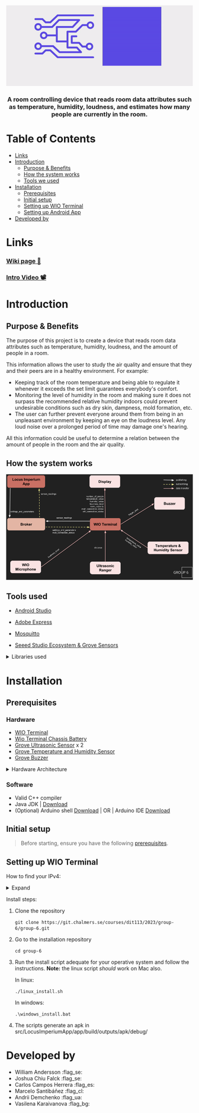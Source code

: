 
<div align="center">

![Locus Imperium](/media/LocusImperium.gif)

### A room controlling device that reads room data attributes such as temperature, humidity, loudness, and estimates how many people are currently in the room.

</div>

# Table of Contents 

- [Links](#links)
- [Introduction](#introduction)
  - [Purpose & Benefits](#purpose--benefits)
  - [How the system works](#how-the-system-works)
  - [Tools we used](#tools-we-used)
- [Installation](#installation)
  - [Prerequisites](#prerequisites)
  - [Initial setup](#initial-setup)
  - [Setting up WIO Terminal](#setting-up-wio-terminal)
  - [Setting up Android App](#setting-up-android-app)
- [Developed by](#developed-by)

# Links

### [Wiki page 📖](https://git.chalmers.se/courses/dit113/2023/group-6/group-6/-/wikis/home)

### [Intro Video 📽️](https://drive.google.com/file/d/1Pbf4bzjwEkn8IahF9TAhGNku1HNMAWEZ/view?usp=sharing)

# Introduction

## Purpose & Benefits

The purpose of this project is to create a device that reads room data attributes such as temperature, humidity, loudness, and the amount of people in a room. 

This information allows the user to study the air quality and ensure that they and their peers are in a healthy environment. For example:

- Keeping track of the room temperature and being able to regulate it whenever it exceeds the set limit guarantees everybody's comfort.
- Monitoring the level of humidity in the room and making sure it does not surpass the recommended relative humidity indoors could prevent undesirable conditions such as dry skin, dampness, mold formation, etc.
- The user can further prevent everyone around them from being in an unpleasant environment by keeping an eye on the loudness level. Any loud noise over a prolonged period of time may damage one's hearing.

All this information could be useful to determine a relation between the amount of people in the room and the air quality.

## How the system works

![Locus Imperium](/media/mqtt.png)

## Tools used

- [Android Studio](https://developer.android.com/studio)

- [Adobe Express](https://www.adobe.com/express/)

- [Mosquitto](https://mosquitto.org/)

- [Seeed Studio Ecosystem & Grove Sensors](https://www.seeedstudio.com/)

<details>
<summary> Libraries used </summary>

- [Seeeduino SAMD Core (1.8.3)](https://www.seeedstudio.com/) by Seeed Studio
- [Grove Temperature And Humidity Sensor (2.0.1)](https://github.com/Seeed-Studio/Grove_Temperature_And_Humidity_Sensor) by Seeed Studio
- [Grove Ultrasonic Ranger (1.0.1)](https://github.com/Seeed-Studio/Seeed_Arduino_UltrasonicRanger) by Seeed Studio
- [PubSubClient (2.8.0)](https://github.com/knolleary/pubsubclient) by Nick O’Leary
- [FS (File System) (2.1.1)]() by Seeed Studio
- [rpcUnified (2.1.4)](https://github.com/Seeed-Studio/Seeed_Arduino_rpcUnified) by Seeed Studio
- [rpcWiFi (1.0.6)](https://github.com/Seeed-Studio/Seeed_Arduino_rpcWiFi) by Seeed Studio
- [SFUD (Serial Flash Universal Driver) (2.0.2)](https://github.com/Seeed-Studio/Seeed_Arduino_SFUD) by Seeed Studio
- [Mbed TLS (3.0.1)](https://github.com/Seeed-Studio/Seeed_Arduino_mbedtls) by Seeed Studio

</details>

# Installation

## Prerequisites

### Hardware
 - [WIO Terminal](https://wiki.seeedstudio.com/Wio-Terminal-Getting-Started/)
 - [Wio Terminal Chassis Battery](https://wiki.seeedstudio.com/Wio-Terminal-Battery-Chassis/)
 - [Grove Ultrasonic Sensor](https://wiki.seeedstudio.com/Grove-Ultrasonic_Ranger/) x 2
 - [Grove Temperature and Humidity Sensor](https://wiki.seeedstudio.com/Grove-TemperatureAndHumidity_Sensor/)
 - [Grove Buzzer](https://wiki.seeedstudio.com/Grove-Buzzer/)

 <details>
 <summary> Hardware Architecture </summary>
 
![](media/IMG_4191.png)
 </details>

### Software

 - Valid C++ compiler
 - Java JDK | [Download](https://www.oracle.com/java/technologies/javase-jdk16-downloads.html)
  - (Optional) Arduino shell [Download](https://www.arduino.cc/en/software) | OR | Arduino IDE [Download](https://www.arduino.cc/en/software)

## Initial setup

> Before starting, ensure you have the following [prerequisites](#prerequisites).

## Setting up WIO Terminal

How to find your IPv4:

<details>
<summary> Expand </summary>

- Open a terminal, run the command: Windows: `ipconfig` | MacOS: `/sbin/ifconfig` | Linux: `ip addr show`.

- Find and select:
"Wireless LAN adapter Wi-Fi: IPv4 Address"

</details>


Install steps:

1. Clone the repository 
   ```
   git clone https://git.chalmers.se/courses/dit113/2023/group-6/group-6.git
   ```
2. Go to the installation repository
    ```
    cd group-6
    ```
3. Run the install script adequate for your operative system and follow the instructions. 
**Note:** the linux script *should* work on Mac also.

    In linux:
    ```
    ./linux_install.sh
    ```

    In windows:
    ```
    .\windows_install.bat
    ```
4. The scripts generate an apk in src/LocusImperiumApp/app/build/outputs/apk/debug/


# Developed by

- William Andersson :flag_se:
- Joshua Chiu Falck :flag_se:
- Carlos Campos Herrera :flag_es:
- Marcelo Santibáñez :flag_cl:
- Andrii Demchenko :flag_ua:
- Vasilena Karaivanova :flag_bg:
